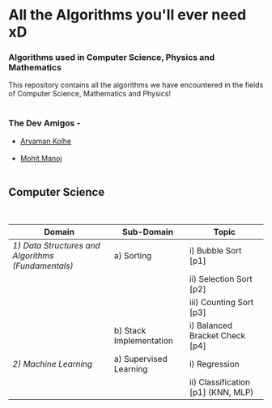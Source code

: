 # All the Algorithms you'll ever need xD
### Algorithms used in Computer Science, Physics and Mathematics

This repository contains all the algorithms we have encountered in the fields of Computer Science, Mathematics and Physics!
<br><br>

### The Dev Amigos -
<ul>
    <li><a href="https://github.com/Chasmiccoder">Aryaman Kolhe</a></li><br>
    <li><a href="https://github.com/lolzone13">Mohit Manoj</a></li><br>
</ul>

## Computer Science
<p>
<br>
<!--
(I) Basic - <br>
    1) Bubble Sort <br>
    2) Selection Sort <br>
    3) Counting Sort <br>
    4) Graph Traversal <br>
        i) Breadth First Search <br>
        ii) Depth First Search <br>
<b><i>1) Data Structures and Algorithms (Fundamentals)</i></b>
<ol>
    <li><i>a) Sorting -</i>
        <ol>
-->

<table>
    <thead>
        <th><b>Domain</b></th>
        <th><b>Sub-Domain</b></th>
        <th><b>Topic</b></th>
    </thead>
    <tr>
        <td><i>1) Data Structures and Algorithms (Fundamentals)</i></td>
        <td>a) Sorting</td>
        <td>i) Bubble Sort [p1]</td>
    </tr>
    <tr>
        <td></td>
        <td></td>
        <td>ii) Selection Sort [p2]</td>
    </tr>
    <tr>
        <td></td>
        <td></td>
        <td>iii) Counting Sort [p3]</td>
    </tr>
    <tr>
        <td></td>
        <td>b) Stack Implementation</td>
        <td>i) Balanced Bracket Check [p4]</td>
    </tr>
    <tr>
        <td><i>2) Machine Learning</i></td>
        <td>a) Supervised Learning</td>
        <td>i) Regression</td>
    </tr>
    <tr>
        <td></td>
        <td></td>
        <td>ii) Classification [p1] (KNN, MLP)</td>


</p>

<!--
## Physics
Work in Progress..
-->
